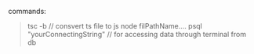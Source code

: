commands: 
> tsc -b // consvert ts file to js
> node filPathName....
> psql "yourConnectingString" // for accessing data through terminal from db
